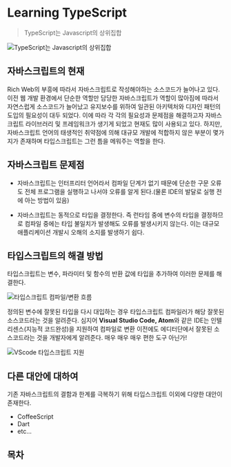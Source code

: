 # Learning TypeScript

> TypeScript는 Javascript의 상위집합

![TypeScript는 Javascript의 상위집합](https://user-images.githubusercontent.com/27342882/48671290-3cdcd900-eb69-11e8-892d-328be2bb26aa.JPG)

## 자바스크립트의 현재

Rich Web의 부흥에 따라서 자바스크립트로 작성해야하는 소스코드가 늘어나고 있다.이전 웹 개발 환경에서 단순한 역할만 담당한 자바스크립트가 역할이 많아짐에 따라서 자연스럽게 소스코드가 늘어났고 유지보수를 위하여 일관된 아키텍처와 디자인 패턴의 도입의 필요성이 대두 되었다. 이에 따라 각 각의 필요성과 문제점을 해결하고자 자바스크립트 라이브러리 및 프레임워크가 생기게 되었고 현재도 많이 사용되고 있다. 하지만, 자바스크립트 언어의 태생적인 취약점에 의해 대규모 개발에 적합하지 않은 부분이 몇가지가 존재하며 타입스크립트는 그런 틈을 메워주는 역할을 한다.

## 자바스크립트 문제점

- 자바스크립트는 인터프리터 언어라서 컴파일 단계가 없기 때문에 단순한 구문 오류도 전체 프로그램을 실행하고 나서야 오류를 알게 된다.(물론 IDE의 발달로 실행 전에 아는 방법이 있음)

- 자바스크립트는 동적으로 타입을 결정한다. 즉 런타임 중에 변수의 타입을 결정하므로 컴파일 중에는 타입 불일치가 발생해도 오류를 발생시키지 않는다. 이는 대규모 애플리케이션 개발시 오해의 소지를 발생하기 쉽다.

## 타입스크립트의 해결 방법

타입스크립트는 변수, 파라미터 및 함수의 반환 값에 타입을 추가하여 이러한 문제를 해결한다.

![타입스크립트 컴파일/변환 흐름](https://user-images.githubusercontent.com/27342882/48671582-ddcd9300-eb6d-11e8-878e-8d5cab106899.JPG)

정의된 변수에 잘못된 타입을 다시 대입하는 경우 타입스크립트 컴파일러가 해당 잘못된 소스코드라는 것을 알려준다. 심지어 **Visual Studio Code, Atom**와 같은 IDE는 인텔리센스(지능적 코드완성)을 지원하여 컴파일로 변환 이전에도 에디터단에서 잘못된 소스코드라는 것을 개발자에게 알려준다. 매우 매우 매우 편한 도구 아닌가!

![VScode 타입스크립트 지원](https://user-images.githubusercontent.com/27342882/48671751-559cbd00-eb70-11e8-8d24-3b907806382b.JPG)

## 다른 대안에 대하여

기존 자바스크립트의 결함과 한계를 극복하기 위해 타입스크립트 이외에 다양한 대안이 존재한다.

- CoffeeScript
- Dart
- etc...

## 목차